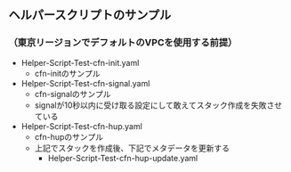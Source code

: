 ## ヘルパースクリプトのサンプル
### （東京リージョンでデフォルトのVPCを使用する前提）
- Helper-Script-Test-cfn-init.yaml
  - cfn-initのサンプル
- Helper-Script-Test-cfn-signal.yaml
  - cfn-signalのサンプル
  - signalが10秒以内に受け取る設定にして敢えてスタック作成を失敗させている
- Helper-Script-Test-cfn-hup.yaml
  - cfn-hupのサンプル
  - 上記でスタックを作成後、下記でメタデータを更新する
    - Helper-Script-Test-cfn-hup-update.yaml

